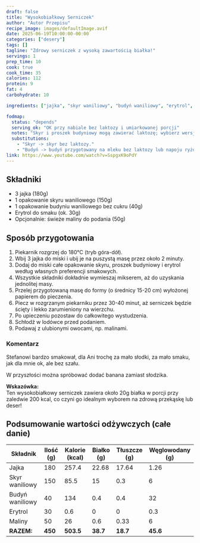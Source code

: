 ```yaml
---
draft: false
title: "Wysokobiałkowy Serniczek"
author: "Autor Przepisu"
recipe_image: images/defaultImage.avif
date: 2025-06-19T10:00:00-00:00
categories: ["desery"]
tags: []
tagline: "Zdrowy serniczek z wysoką zawartością białka!"
servings: 1
prep_time: 10
cook: true
cook_time: 35
calories: 112
protein: 9
fat: 4
carbohydrate: 10

ingredients: ["jajka", "skyr waniliowy", "budyń waniliowy", "erytrol", "maliny"]

fodmap:
  status: "depends"
  serving_ok: "OK przy nabiale bez laktozy i umiarkowanej porcji"
  notes: "Skyr i proszek budyniowy mogą zawierać laktozę; wybierz wersje bez laktozy."
  substitutions:
    - "Skyr -> skyr bez laktozy."
    - "Budyń -> budyń przygotowany na mleku bez laktozy lub napoju ryżowym."
link: https://www.youtube.com/watch?v=SspgxK9oPdY
---
```


## Składniki
- 3 jajka (180g)
- 1 opakowanie skyru waniliowego (150g)
- 1 opakowanie budyniu waniliowego bez cukru (40g)
- Erytrol do smaku (ok. 30g)
- Opcjonalnie: świeże maliny do podania (50g)

## Sposób przygotowania
1. Piekarnik rozgrzej do 180°C (tryb góra-dół).
2. Wbij 3 jajka do miski i ubij je na puszystą masę przez około 2 minuty.
3. Dodaj do miski całe opakowanie skyru, proszek budyniowy i erytrol według własnych preferencji smakowych.
4. Wszystkie składniki dokładnie wymieszaj mikserem, aż do uzyskania jednolitej masy.
5. Przelej przygotowaną masę do formy (o średnicy 15-20 cm) wyłożonej papierem do pieczenia.
6. Piecz w rozgrzanym piekarniku przez 30-40 minut, aż serniczek będzie ścięty i lekko zarumieniony na wierzchu.
7. Po upieczeniu pozostaw do całkowitego wystudzenia.
8. Schłodź w lodówce przed podaniem.
9. Podawaj z ulubionymi owocami, np. malinami.

### Komentarz
Stefanowi bardzo smakował, dla Ani trochę za mało słodki, za mało smaku, jak dla mnie ok, ale bez szału. 

W przyszłości można spróbować dodać banana zamiast słodzika.

**Wskazówka:**  
Ten wysokobiałkowy serniczek zawiera około 20g białka w porcji przy zaledwie 200 kcal, co czyni go idealnym wyborem na zdrową przekąskę lub deser!

## Podsumowanie wartości odżywczych (całe danie)

| Składnik         | Ilość (g) | Kalorie (kcal) | Białko (g) | Tłuszcze (g) | Węglowodany (g) |
|------------------|-----------|---------------|------------|--------------|-----------------|
| Jajka            | 180       | 257.4         | 22.68      | 17.64        | 1.26            |
| Skyr waniliowy   | 150       | 85.5          | 15         | 0.3          | 6               |
| Budyń waniliowy  | 40        | 134           | 0.4        | 0.4          | 32              |
| Erytrol          | 30        | 0.6           | 0          | 0            | 0.3             |
| Maliny           | 50        | 26            | 0.6        | 0.33         | 6               |
| **RAZEM:**       | **450**   | **503.5**     | **38.7**   | **18.7**     | **45.6**        |

